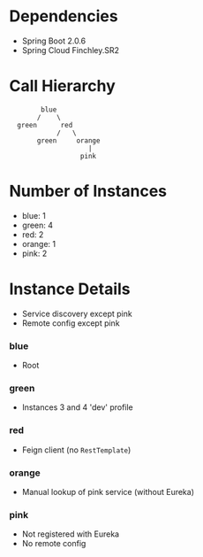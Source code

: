 
# Dependencies

* Spring Boot 2.0.6
* Spring Cloud Finchley.SR2

# Call Hierarchy

            blue
           /    \
      green      red
                /   \
           green     orange
                        |
                      pink
           

# Number of Instances

* blue: 1
* green: 4
* red: 2
* orange: 1
* pink: 2

# Instance Details

* Service discovery except pink
* Remote config except pink

### blue

* Root

### green

* Instances 3 and 4 'dev' profile

### red

* Feign client (no `RestTemplate`)

### orange

* Manual lookup of pink service (without Eureka)

### pink

* Not registered with Eureka
* No remote config